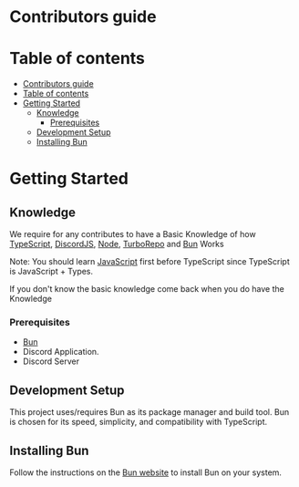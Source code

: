 # Contributors guide




# Table of contents
- [Contributors guide](#contributors-guide)
- [Table of contents](#table-of-contents)
- [Getting Started](#getting-started)
  - [Knowledge](#knowledge)
    - [Prerequisites](#prerequisites)
  - [Development Setup](#development-setup)
  - [Installing Bun](#installing-bun)




# Getting Started


## Knowledge

We require for any contributes to have a Basic Knowledge of how [TypeScript][TSGuide], [DiscordJS][DiscordJsGuide], [Node][NodeJSGuide], [TurboRepo][TurboGuide] and [Bun][BunGuide] Works


Note: You should learn [JavaScript][JSGuide] first before TypeScript since TypeScript is JavaScript + Types.


If you don't know the basic knowledge come back when you do have the Knowledge


[DiscordJsGuide]: https://discordjs.guide/#before-you-begin
[NodeJSGuide]: https://nodejs.org/en/learn/getting-started/introduction-to-nodejs
[TSGuide]: https://www.typescriptlang.org/docs/
[JSGuide]: https://developer.mozilla.org/en-US/docs/Web/javascript
[BunGuide]: https://bun.sh/docs
[TurboGuide]: https://turbo.build/repo/docs

### Prerequisites

- [Bun](https://bun.sh/)
- Discord Application.
- Discord Server

## Development Setup

This project uses/requires Bun as its package manager and build tool. Bun is chosen for its speed, simplicity, and compatibility with TypeScript.



## Installing Bun

Follow the instructions on the [Bun website](https://bun.sh/) to install Bun on your system.






